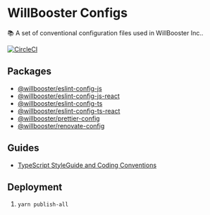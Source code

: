 # WillBooster Configs

:books: A set of conventional configuration files used in WillBooster Inc..

[![CircleCI](https://circleci.com/gh/WillBooster/willbooster-configs.svg?style=svg&circle-token=21b4491b423050edf6c830f9195a70c0b7f95d5f)](https://circleci.com/gh/WillBooster/willbooster-configs)

## Packages

- [@willbooster/eslint-config-js](packages/eslint-config-js)
- [@willbooster/eslint-config-js-react](packages/eslint-config-js-react)
- [@willbooster/eslint-config-ts](packages/eslint-config-ts)
- [@willbooster/eslint-config-ts-react](packages/eslint-config-ts-react)
- [@willbooster/prettier-config](packages/prettier-config)
- [@willbooster/renovate-config](packages/renovate-config)

## Guides

- [TypeScript StyleGuide and Coding Conventions](https://basarat.gitbooks.io/typescript/content/docs/styleguide/styleguide.html)

## Deployment

1. `yarn publish-all`
